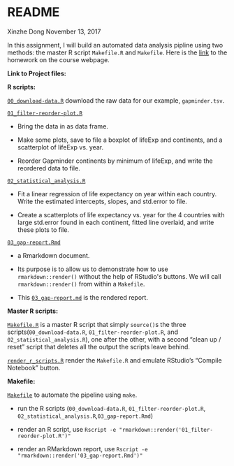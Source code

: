 README
================
Xinzhe Dong
November 13, 2017

In this assignment, I will build an automated data analysis pipline using two methods: the master R script `Makefile.R` and `Makefile`. Here is the [link](http://stat545.com/hw07_automation.html) to the homework on the course webpage.

**Link to Project files:**

**R scripts:**

[`00_download-data.R`](https://github.com/hannahdxz/STAT545-hw-Dong-Xinzhe/blob/master/hw%2007/00_download-data.R) download the raw data for our example, `gapminder.tsv`.

[`01_filter-reorder-plot.R`](https://github.com/hannahdxz/STAT545-hw-Dong-Xinzhe/blob/master/hw%2007/01_filter-reorder-plot.R) 

* Bring the data in as data frame. 

* Make some plots, save to file a boxplot of lifeExp and continents, and a scatterplot of lifeExp vs. year. 

* Reorder Gapminder continents by minimum of lifeExp, and write the reordered data to file.

[`02_statistical_analysis.R`](https://github.com/hannahdxz/STAT545-hw-Dong-Xinzhe/blob/master/hw%2007/02_statistical_analysis.R) 

* Fit a linear regression of life expectancy on year within each country. Write the estimated intercepts, slopes, and std.error to file. 

* Create a scatterplots of life expectancy vs. year for the 4 countries with large std.error found in each continent, fitted line overlaid, and write these plots to file.

[`03_gap-report.Rmd`](https://github.com/hannahdxz/STAT545-hw-Dong-Xinzhe/blob/master/hw%2007/03_gap-report.Rmd) 

* a Rmarkdown document. 

* Its purpose is to allow us to demonstrate how to use `rmarkdown::render()` without the help of RStudio's buttons. We will call `rmarkdown::render()` from within a `Makefile`.

* This [`03_gap-report.md`](https://github.com/hannahdxz/STAT545-hw-Dong-Xinzhe/blob/master/hw%2007/03_gap-report.md) is the rendered report.

**Master R scripts:**

[`Makefile.R`](https://github.com/hannahdxz/STAT545-hw-Dong-Xinzhe/blob/master/hw%2007/Makefile.R) is a master R script that simply `source()`s the three scripts(`00_download-data.R`, `01_filter-reorder-plot.R`, and `02_statistical_analysis.R`), one after the other, with a second “clean up / reset” script that deletes all the output the scripts leave behind.

[`render_r_scripts.R`](https://github.com/hannahdxz/STAT545-hw-Dong-Xinzhe/blob/master/hw%2007/render_r_scripts.R) render the `Makefile.R` and emulate RStudio’s “Compile Notebook” button.

**Makefile:**

[`Makefile`](https://github.com/hannahdxz/STAT545-hw-Dong-Xinzhe/blob/master/hw%2007/Makefile) to automate the pipeline using `make`. 

* run the R scripts (`00_download-data.R`, `01_filter-reorder-plot.R`, `02_statistical_analysis.R`,`03_gap-report.Rmd`) 

* render an R script, use `Rscript -e "rmarkdown::render('01_filter-reorder-plot.R')"` 

* render an RMarkdown report, use `Rscript -e "rmarkdown::render('03_gap-report.Rmd')"`
